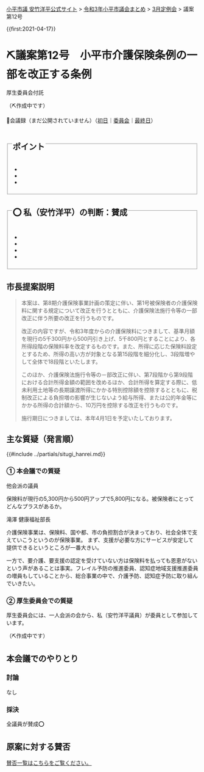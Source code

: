 <p class="breadcrumbs"><a href="https://yasutakeyohei.com/">小平市議 安竹洋平公式サイト</a> > <a href="../index.md">令和3年小平市議会まとめ</a> > <a href="./index.md">3月定例会</a> > 議案第12号</p>

{{first:2021-04-17}}

# ⛏️議案第12号　小平市介護保険条例の一部を改正する条例

<i class="fa fa-gavel" aria-hidden="true"></i> 厚生委員会付託

（⛏️作成中です）

<p class="read-kaigiroku">📄会議録（まだ公開されていません）（<a href="https://ssp.kaigiroku.net/tenant/kodaira/SpTop.html">初日</a>｜<a href="https://ssp.kaigiroku.net/tenant/kodaira/SpTop.html">委員会</a>｜<a href="https://ssp.kaigiroku.net/tenant/kodaira/SpTop.html">最終日</a>）</p>

<fieldset class="point">
  <legend>
    <h2> ポイント </h2>
  </legend>
  <ul>
    <li class="chk"></li>
    <li class="chk"></li>
    <li class="chk"></li>
  </ul>
</fieldset>

<fieldset class="sanpi">
  <legend>
    <h2>⭕️ 私（安竹洋平）の判断：賛成 </h2>
  </legend>
  <ul>
    <li></li>
    <li class="ng"></li>
    <li class="ng"></li>
    <li class="ng"></li>
  </ul>
</fieldset>

## 市長提案説明

> 本案は、第8期介護保険事業計画の策定に伴い、第1号被保険者の介護保険料に関する規定について改正を行うとともに、介護保険法施行令等の一部改正に伴う所要の改正を行うものです。
>
> 改正の内容ですが、令和3年度からの介護保険料につきまして、基準月額を現行の5千300円から500円引き上げ、5千800円とすることにより、各所得段階の保険料率を改定するものです。また、所得に応じた保険料設定とするため、所得の高い方が対象となる第15段階を細分化し、3段階増やして全体で18段階といたします。
>
> このほか、介護保険法施行令等の－部改正に伴い、第7段階から第9段階における合計所得金額の範囲を改めるほか、合計所得を算定する際に、低未利用土地等の長期譲渡所得にかかる特別控除額を控除するとともに、税制改正による負担増の影響が生じないよう給与所得、または公的年金等にかかる所得の合計額から、10万円を控除する改正を行うものです。
>
> 施行期日につきましては、本年4月1日を予定いたしております。

## 主な質疑（発言順）
{{#include ../partials/situgi_hanrei.md}}

### ① 本会議での質疑

<div class="balloon bl-left">他会派の議員<br><div>

保険料が現行の5,300円から500円アップで5,800円になる。被保険者にとってどんなプラスがあるか。

</div></div>

<div class="balloon bl-right">滝澤 健康福祉部長<br><div>

介護保険事業は、保険料、国や都、市の負担割合が決まっており、社会全体で支えていこうというのが保険事業。
まず、支援が必要な方にサービスが安定して提供できるというところが一番大きい。

一方で、要介護、要支援の認定を受けていない方は保険料を払っても恩恵がないという声があることは事実。フレイル予防の推進委員、認知症地域支援推進委員の増員もしていることから、総合事業の中で、介護予防、認知症予防に取り組んでいきたい。

</div></div>

### ② 厚生委員会での質疑

厚生委員会には、一人会派の会から、私（安竹洋平議員）が委員として参加しています。

（⛏️作成中です）

## 本会議でのやりとり

### 討論

なし

### 採決

全議員が賛成⭕️


## 原案に対する賛否
[賛否一覧はこちらをご覧ください。](../kekka-ichiran.md#賛否)

